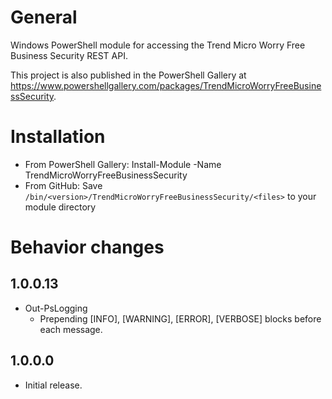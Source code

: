 # General
Windows PowerShell module for accessing the Trend Micro Worry Free Business Security REST API.

This project is also published in the PowerShell Gallery at https://www.powershellgallery.com/packages/TrendMicroWorryFreeBusinessSecurity.

# Installation
* From PowerShell Gallery: Install-Module -Name TrendMicroWorryFreeBusinessSecurity
* From GitHub: Save `/bin/<version>/TrendMicroWorryFreeBusinessSecurity/<files>` to your module directory

# Behavior changes
## 1.0.0.13
- Out-PsLogging
  - Prepending [INFO], [WARNING], [ERROR], [VERBOSE] blocks before each message.
## 1.0.0.0
- Initial release.